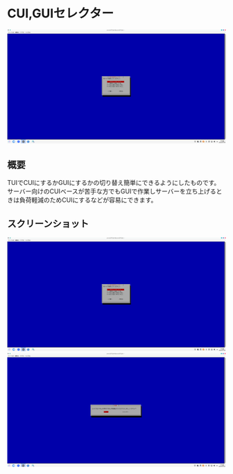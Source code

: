 # CUI,GUIセレクター
![選択](/image/1.png)
## 概要
TUIでCUIにするかGUIにするかの切り替え簡単にできるようにしたものです。
サーバー向けのCUIベースが苦手な方でもGUIで作業しサーバーを立ち上げるときは負荷軽減のためCUIにするなどが容易にできます。

## スクリーンショット
![選択](/image/1.png)
![確認](/image/2.png)
